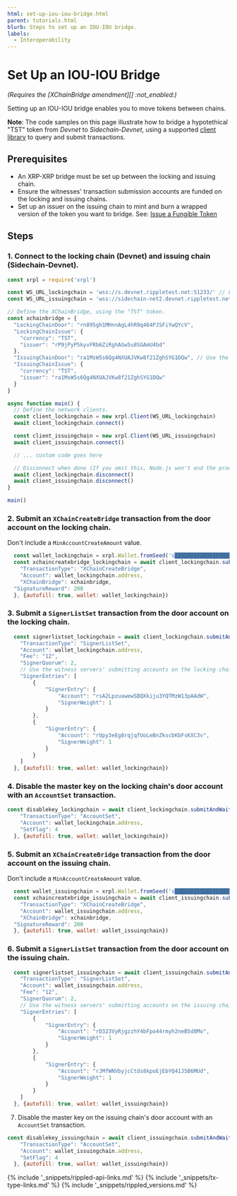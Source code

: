 ```yaml
---
html: set-up-iou-iou-bridge.html
parent: tutorials.html
blurb: Steps to set up an IOU-IOU bridge.
labels:
  - Interoperability
---
```

# Set Up an IOU-IOU Bridge

_(Requires the [XChainBridge amendment][] :not_enabled:)_

Setting up an IOU-IOU bridge enables you to move tokens between chains.

**Note**: The code samples on this page illustrate how to bridge a hypotethical "TST" token from *Devnet* to *Sidechain-Devnet*, using a supported [client library](client-libraries.html) to query and submit transactions.

## Prerequisites

- An XRP-XRP bridge must be set up between the locking and issuing chain.
- Ensure the witnesses' transaction submission accounts are funded on the locking and issuing chains.
- Set up an issuer on the issuing chain to mint and burn a wrapped version of the token you want to bridge. See: [Issue a Fungible Token](issue-a-fungible-token.html)

## Steps

### 1. Connect to the locking chain (Devnet) and issuing chain (Sidechain-Devnet).

```javascript
const xrpl = require('xrpl')

const WS_URL_lockingchain = 'wss://s.devnet.rippletest.net:51233/' // Locking chain
const WS_URL_issuingchain = 'wss://sidechain-net2.devnet.rippletest.net:51233/' // Issuing chain

// Define the XChainBridge, using the "TST" token.
const xchainbridge = {
  "LockingChainDoor": "rn895gh1MHnnAgL4hR9q464PJSFiYwQYcV",
  "LockingChainIssue": {
    "currency": "TST",
    "issuer": "rP9jPyP5kyvFRb6ZiRghAGw5u8SGAmU4bd"
  },
  "IssuingChainDoor": "ra1MsW5s6Qg4NXUAJVKw8f21ZghSYG1DQw", // Use the account issuing the wrapped token
  "IssuingChainIssue": {
    "currency": "TST",
    "issuer": "ra1MsW5s6Qg4NXUAJVKw8f21ZghSYG1DQw"
  }
}

async function main() {
  // Define the network clients.
  const client_lockingchain = new xrpl.Client(WS_URL_lockingchain)
  await client_lockingchain.connect()

  const client_issuingchain = new xrpl.Client(WS_URL_issuingchain)
  await client_issuingchain.connect()

  // ... custom code goes here

  // Disconnect when done (If you omit this, Node.js won't end the process)
  await client_lockingchain.disconnect()
  await client_issuingchain.disconnect()
}

main()
```

### 2. Submit an `XChainCreateBridge` transaction from the door account on the locking chain.

Don't include a `MinAccountCreateAmount` value.

```javascript
  const wallet_lockingchain = xrpl.Wallet.fromSeed('s████████████████████████████') // Locking chain door account
  const xchaincreatebridge_lockingchain = await client_lockingchain.submitAndWait({
    "TransactionType": "XChainCreateBridge",
    "Account": wallet_lockingchain.address,
    "XChainBridge": xchainbridge,
  "SignatureReward": 200
  }, {autofill: true, wallet: wallet_lockingchain})
```

### 3. Submit a `SignerListSet` transaction from the door account on the locking chain.

```javascript
  const signerlistset_lockingchain = await client_lockingchain.submitAndWait({
    "TransactionType": "SignerListSet",
    "Account": wallet_lockingchain.address,
    "Fee": "12",
    "SignerQuorum": 2,    
    // Use the witness servers' submitting accounts on the locking chain.
    "SignerEntries": [
        {
            "SignerEntry": {
                "Account": "rsA2LpzuawewSBQXkiju3YQTMzW13pAAdW",
                "SignerWeight": 1
            }
        },
        {
            "SignerEntry": {
                "Account": "rUpy3eEg8rqjqfUoLeBnZkscbKbFsKXC3v",
                "SignerWeight": 1
            }
        }
    ]
  }, {autofill: true, wallet: wallet_lockingchain})
```

### 4. Disable the master key on the locking chain's door account with an `AccountSet` transaction.

```javascript
const disablekey_lockingchain = await client_lockingchain.submitAndWait({
    "TransactionType": "AccountSet",
    "Account": wallet_lockingchain.address,
    "SetFlag": 4
  }, {autofill: true, wallet: wallet_lockingchain})
```

### 5. Submit an `XChainCreateBridge` transaction from the door account on the issuing chain.

Don't include a `MinAccountCreateAmount` value.

```javascript
  const wallet_issuingchain = xrpl.Wallet.fromSeed('s████████████████████████████') // The account issuing the wrapped token
  const xchaincreatebridge_issuingchain = await client_issuingchain.submitAndWait({
    "TransactionType": "XChainCreateBridge",
    "Account": wallet_issuingchain.address,
    "XChainBridge": xchainbridge,
  "SignatureReward": 200
  }, {autofill: true, wallet: wallet_issuingchain})
```

### 6. Submit a `SignerListSet` transaction from the door account on the issuing chain.

```javascript
  const signerlistset_issuingchain = await client_issuingchain.submitAndWait({
    "TransactionType": "SignerListSet",
    "Account": wallet_issuingchain.address,
    "Fee": "12",
    "SignerQuorum": 2,    
    // Use the witness servers' submitting accounts on the issuing chain.
    "SignerEntries": [
        {
            "SignerEntry": {
                "Account": "rD323VyRjgzzhY4bFpo44rmyh2neB5d8Mo",
                "SignerWeight": 1
            }
        },
        {
            "SignerEntry": {
                "Account": "rJMfWNVbyjcCtds8kpoEjEbYQ41J5B6MUd",
                "SignerWeight": 1
            }
        }
    ]
  }, {autofill: true, wallet: wallet_issuingchain})
```

7. Disable the master key on the issuing chain's door account with an `AccountSet` transaction.

```javascript
const disablekey_issuingchain = await client_issuingchain.submitAndWait({
    "TransactionType": "AccountSet",
    "Account": wallet_issuingchain.address,
    "SetFlag": 4
  }, {autofill: true, wallet: wallet_issuingchain})
```


<!--{# common link defs #}-->
{% include '_snippets/rippled-api-links.md' %}
{% include '_snippets/tx-type-links.md' %}
{% include '_snippets/rippled_versions.md' %}